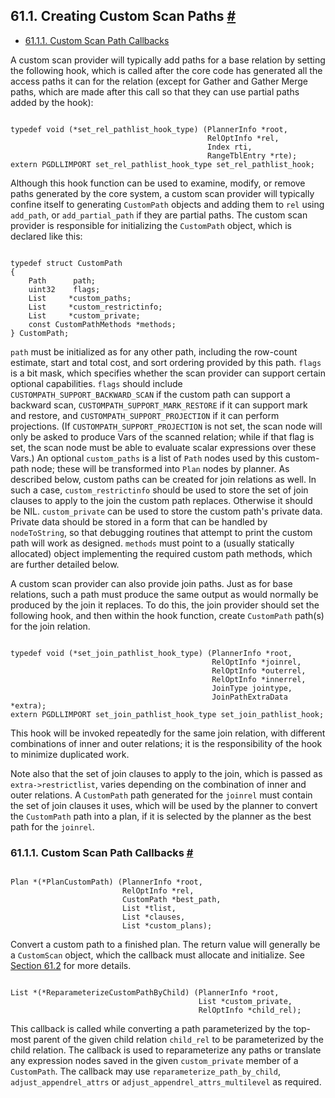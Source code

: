 ## 61.1. Creating Custom Scan Paths [#](#CUSTOM-SCAN-PATH)

* [61.1.1. Custom Scan Path Callbacks](custom-scan-path#CUSTOM-SCAN-PATH-CALLBACKS)

A custom scan provider will typically add paths for a base relation by setting the following hook, which is called after the core code has generated all the access paths it can for the relation (except for Gather and Gather Merge paths, which are made after this call so that they can use partial paths added by the hook):

```

typedef void (*set_rel_pathlist_hook_type) (PlannerInfo *root,
                                            RelOptInfo *rel,
                                            Index rti,
                                            RangeTblEntry *rte);
extern PGDLLIMPORT set_rel_pathlist_hook_type set_rel_pathlist_hook;
```

Although this hook function can be used to examine, modify, or remove paths generated by the core system, a custom scan provider will typically confine itself to generating `CustomPath` objects and adding them to `rel` using `add_path`, or `add_partial_path` if they are partial paths. The custom scan provider is responsible for initializing the `CustomPath` object, which is declared like this:

```

typedef struct CustomPath
{
    Path      path;
    uint32    flags;
    List     *custom_paths;
    List     *custom_restrictinfo;
    List     *custom_private;
    const CustomPathMethods *methods;
} CustomPath;
```

`path` must be initialized as for any other path, including the row-count estimate, start and total cost, and sort ordering provided by this path. `flags` is a bit mask, which specifies whether the scan provider can support certain optional capabilities. `flags` should include `CUSTOMPATH_SUPPORT_BACKWARD_SCAN` if the custom path can support a backward scan, `CUSTOMPATH_SUPPORT_MARK_RESTORE` if it can support mark and restore, and `CUSTOMPATH_SUPPORT_PROJECTION` if it can perform projections. (If `CUSTOMPATH_SUPPORT_PROJECTION` is not set, the scan node will only be asked to produce Vars of the scanned relation; while if that flag is set, the scan node must be able to evaluate scalar expressions over these Vars.) An optional `custom_paths` is a list of `Path` nodes used by this custom-path node; these will be transformed into `Plan` nodes by planner. As described below, custom paths can be created for join relations as well. In such a case, `custom_restrictinfo` should be used to store the set of join clauses to apply to the join the custom path replaces. Otherwise it should be NIL. `custom_private` can be used to store the custom path's private data. Private data should be stored in a form that can be handled by `nodeToString`, so that debugging routines that attempt to print the custom path will work as designed. `methods` must point to a (usually statically allocated) object implementing the required custom path methods, which are further detailed below.

A custom scan provider can also provide join paths. Just as for base relations, such a path must produce the same output as would normally be produced by the join it replaces. To do this, the join provider should set the following hook, and then within the hook function, create `CustomPath` path(s) for the join relation.

```

typedef void (*set_join_pathlist_hook_type) (PlannerInfo *root,
                                             RelOptInfo *joinrel,
                                             RelOptInfo *outerrel,
                                             RelOptInfo *innerrel,
                                             JoinType jointype,
                                             JoinPathExtraData *extra);
extern PGDLLIMPORT set_join_pathlist_hook_type set_join_pathlist_hook;
```

This hook will be invoked repeatedly for the same join relation, with different combinations of inner and outer relations; it is the responsibility of the hook to minimize duplicated work.

Note also that the set of join clauses to apply to the join, which is passed as `extra->restrictlist`, varies depending on the combination of inner and outer relations. A `CustomPath` path generated for the `joinrel` must contain the set of join clauses it uses, which will be used by the planner to convert the `CustomPath` path into a plan, if it is selected by the planner as the best path for the `joinrel`.

### 61.1.1. Custom Scan Path Callbacks [#](#CUSTOM-SCAN-PATH-CALLBACKS)

```

Plan *(*PlanCustomPath) (PlannerInfo *root,
                         RelOptInfo *rel,
                         CustomPath *best_path,
                         List *tlist,
                         List *clauses,
                         List *custom_plans);
```

Convert a custom path to a finished plan. The return value will generally be a `CustomScan` object, which the callback must allocate and initialize. See [Section 61.2](custom-scan-plan "61.2. Creating Custom Scan Plans") for more details.

```

List *(*ReparameterizeCustomPathByChild) (PlannerInfo *root,
                                          List *custom_private,
                                          RelOptInfo *child_rel);
```

This callback is called while converting a path parameterized by the top-most parent of the given child relation `child_rel` to be parameterized by the child relation. The callback is used to reparameterize any paths or translate any expression nodes saved in the given `custom_private` member of a `CustomPath`. The callback may use `reparameterize_path_by_child`, `adjust_appendrel_attrs` or `adjust_appendrel_attrs_multilevel` as required.